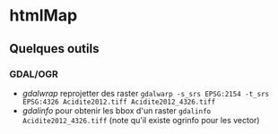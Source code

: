 htmlMap
=======

## Quelques outils ##
### GDAL/OGR ####
* _gdalwrap_ reprojetter des raster `gdalwarp -s_srs EPSG:2154 -t_srs EPSG:4326 Acidite2012.tiff Acidite2012_4326.tiff`
* _gdalinfo_ pour obtenir les bbox d'un raster `gdalinfo Acidite2012_4326.tiff` (note qu'il existe ogrinfo pour les vector)
